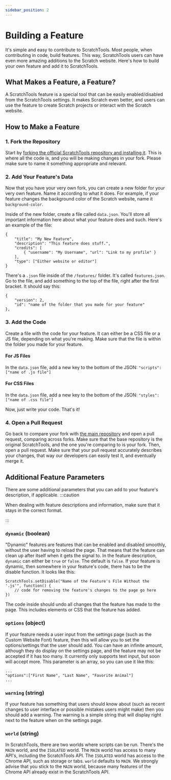 ```yaml
---
sidebar_position: 2
---
```


# Building a Feature
It's simple and easy to contribute to ScratchTools. Most people, when contributing in code, build features. This way, ScratchTools users can have even more amazing additions to the Scratch website. Here's how to build your own feature and add it to ScratchTools.
## What Makes a Feature, a Feature?
A ScratchTools feature is a special tool that can be easily enabled/disabled from the ScratchTools settings. It makes Scratch even better, and users can use the feature to create Scratch projects or interact with the Scratch website.
## How to Make a Feature
### 1. Fork the Repository
Start by [forking the official ScratchTools repository and installing it](https://docs.scratchtools.app/docs/beta#downloading-fork). This is where all the code is, and you will be making changes in your fork. Please make sure to name it something appropriate and relevant.
### 2. Add Your Feature's Data
Now that you have your very own fork, you can create a new folder for your very own feature. Name it according to what it does. For example, if your feature changes the background color of the Scratch website, name it `background-color`.

Inside of the new folder, create a file called `data.json`. You'll store all important information here about what your feature does and such. Here's an example of the file:
```
{
	"title": "My New Feature",
	"description": "This feature does stuff.",
	"credits": [
		{ "username": "My Username", "url": "Link to my profile" }
	],
	"type": ["Either website or editor"]
}
```

There's a `.json` file inside of the `/features/` folder. It's called `features.json`. Go to the file, and add something to the top of the file, right after the first bracket. It should say this:
```
{
	"version": 2,
	"id": "name of the folder that you made for your feature"
},
```

### 3. Add the Code
Create a file with the code for your feature. It can either be a CSS file or a JS file, depending on what you're making. Make sure that the file is within the folder you made for your feature.

#### For JS Files
In the `data.json` file, add a new key to the bottom of the JSON:
`"scripts": ["name of .js file"]`

#### For CSS Files
In the `data.json` file, add a new key to the bottom of the JSON:
`"styles": ["name of .css file"]`

Now, just write your code. That's it!

### 4. Open a Pull Request
Go back to compare your fork with [the main repository](https://github.com/STForScratch/ScratchTools/compare) and open a pull request, comparing across forks. Make sure that the base repository is the original ScratchTools, and the one you're comparing to is your fork. Then, open a pull request. Make sure that your pull request accurately describes your changes, that way our developers can easily test it, and eventually merge it.
## Additional Feature Parameters
There are some additional parameters that you can add to your feature's description, if applicable.
:::caution

When dealing with feature descriptions and information, make sure that it stays in the correct format.

:::
### `dynamic` (boolean)
"Dynamic" features are features that can be enabled and disabled smoothly, without the user having to reload the page. That means that the feature can clean up after itself when it gets the signal to. In the feature description, `dynamic` can either be `true` or `false`. The default is `false`. If your feature is dynamic, then somewhere in your feature's code, there has to be the disable function. It looks like this:
```
ScratchTools.setDisable("Name of the Feature's File Without the '.js'", function() {
    // code for removing the feature's changes to the page go here
})
```
The code inside should undo all changes that the feature has made to the page. This includes elements or CSS that the feature has added.
### `options` (object)
If your feature needs a user input from the settings page (such as the Custom Website Font) feature, then this will allow you to set the options/settings that the user should add. You can have an infinite amount, although they do display on the settings page, and the feature may not be accepted if it has too many. It currently only supports text input, but soon will accept more. This parameter is an array, so you can use it like this:
```
...
"options":["First Name", "Last Name", "Favorite Animal"]
...
```
### `warning` (string)
If your feature has something that users should know about (such as recent changes to user interface or possible mistakes users might make) then you should add a warning. The warning is a simple string that will display right next to the feature when on the settings page.
### `world` (string)
In ScratchTools, there are two worlds where scripts can be run. There's the `MAIN` world, and the `ISOLATED` world. The `MAIN` world has access to many API's, including the ScratchTools API. The `ISOLATED` world has access to the Chrome API, such as storage or tabs. `world` defaults to `MAIN`. We strongly advise that you stick to the `MAIN` world, because many features of the Chrome API already exist in the ScratchTools API.
